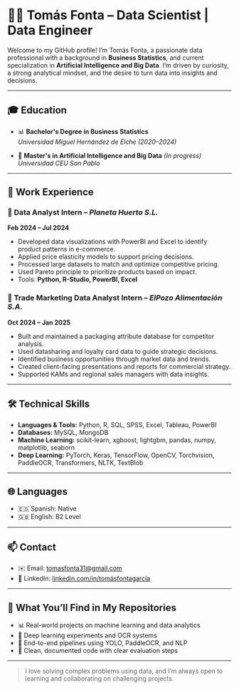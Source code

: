 # 👨‍💻 Tomás Fonta – Data Scientist | Data Engineer

Welcome to my GitHub profile! I’m Tomás Fonta, a passionate data professional with a background in **Business Statistics**, and current specialization in **Artificial Intelligence and Big Data**. I’m driven by curiosity, a strong analytical mindset, and the desire to turn data into insights and decisions.

---

## 🎓 Education

- 📊 **Bachelor's Degree in Business Statistics**  
  *Universidad Miguel Hernández de Elche (2020–2024)*

- 🤖 **Master's in Artificial Intelligence and Big Data** *(In progress)*  
  *Universidad CEU San Pablo*

---

## 💼 Work Experience

### 🔹 Data Analyst Intern – *Planeta Huerto S.L.*  
**Feb 2024 – Jul 2024**
- Developed data visualizations with PowerBI and Excel to identify product patterns in e-commerce.
- Applied price elasticity models to support pricing decisions.
- Processed large datasets to match and optimize competitive pricing.
- Used Pareto principle to prioritize products based on impact.
- Tools: **Python, R-Studio, PowerBI, Excel**

### 🔹 Trade Marketing Data Analyst Intern – *ElPozo Alimentación S.A.*  
**Oct 2024 – Jan 2025**
- Built and maintained a packaging attribute database for competitor analysis.
- Used datasharing and loyalty card data to guide strategic decisions.
- Identified business opportunities through market data and trends.
- Created client-facing presentations and reports for commercial strategy.
- Supported KAMs and regional sales managers with data insights.

---

## 🛠 Technical Skills

- **Languages & Tools:** Python, R, SQL, SPSS, Excel, Tableau, PowerBI  
- **Databases:** MySQL, MongoDB  
- **Machine Learning:** scikit-learn, xgboost, lightgbm, pandas, numpy, matplotlib, seaborn
- **Deep Learning:** PyTorch, Keras, TensorFlow, OpenCV, Torchvision, PaddleOCR, Transformers, NLTK, TextBlob



---

## 🌐 Languages

- 🇪🇸 Spanish: Native  
- 🇬🇧 English: B2 Level

---

## 📫 Contact

- ✉️ Email: tomasfonta31@gmail.com  
- 🔗 LinkedIn: [linkedin.com/in/tomásfontagarcía](https://www.linkedin.com/in/tomásfontagarcía/)

---

## 🚀 What You’ll Find in My Repositories

- 📊 Real-world projects on machine learning and data analytics
- 🧠 Deep learning experiments and OCR systems
- 🔎 End-to-end pipelines using YOLO, PaddleOCR, and NLP
- 📁 Clean, documented code with clear evaluation steps

---

> I love solving complex problems using data, and I’m always open to learning and collaborating on challenging projects.

